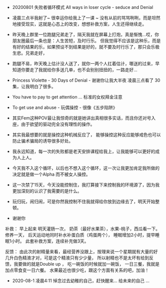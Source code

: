 
- 20200801 失败者循环模式 All ways in loser cycle - seduce and Denial 

- 凌晨三点半我射了~  很幸运你给我上了一课 ~ 没有从前的骂骂咧咧，而是坦然地接受现实，这就是心态上的改变，想想补救方案，人生还得继续走。

- 昨天晚上群里一位跑腿兄弟走了，隔天我就在屏幕上打炮，真是惭愧...哎，你朋友圈最后一条也是：人生苦短，及时行乐。 但我觉得不应该是这种乐，而是有好的结果的乐，如果预设不到结果是好的，就不要及时行乐了，那只会乐极生悲。兄弟走好，

- 跑腿不易，昨天晚上估计没人送了，就你一两个人扛着估计，哪送的过来，早知道你要走了我就给你多送几单，也不会别别扭扭的，一路走好...

- Princess Violette - 30 Days of Denial   - 谢谢你让我大半夜 凌晨三点看了 30集，让我明白了很多。

- You have to pay to get attention ...  标准的女权拜金注意

- To get use and abuse   - 玩偶操控 - 很像《五步陷阱》 

- 其实Fem这种POV最让我惊奇的就是她讲出真相很多实话，而且你还对号入座，由于欲望的驱动完全没有理性的操作。

- 其实我最想要的就是操控这种机械反应了， 能够操控这种反应能够戒色也可以防止骗术骗局的诱导很多好处。

- 我永远知道，每一次的失败都是老天安排课程给我上，让我能够可以更好的成为人上人。

- 今天我不入这个循环，以后也不想入这个循环，这一次让我更加肯定我所做的决定就是做一个Alpha 而不被女人操控。

- 这一次禁了15天，今天没能控制住，我打算接下来控制我的环境源了，因为我更加深刻的认识了我需要的是什么。

- 玩归玩，闹归闹，可是你然我控制不住我就得给你放到边缘去了，明天开始整顿。

- 谢谢你 


补救： 早上起来 明天灌肠一次， 奶茶（最好水果茶），水果-桃子，西瓜看一下。 修养一天， 后天运动地同时补水补蛋白质（鸡蛋两个）， 睡眠增加2小时，提早睡眠1小时。  此套补救方案，连续补充做3天。

反馈： 由此次的射精量来看，最经营养没跟上，按理来说一个星期就有大量的好几升白色精液才对，可是这个精液只有少少量， 所以射精也不是太坏有给到反馈，我要做的就是Double up  ， 吃一碗饭的时候就加一碗饭， 一日三餐，我就是加点零食变一日六餐。  水果最近也很少吃，跟这个方面有关系的吧，加油！

- 2020-08-1 凌晨4:11 悼念过去幼稚的自己，赶快醒来... 给未来的自己 ...

